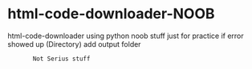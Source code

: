 # html-code-downloader-NOOB
html-code-downloader using python noob stuff just for practice
if error showed up (Directory) add output folder


           Not Serius stuff
